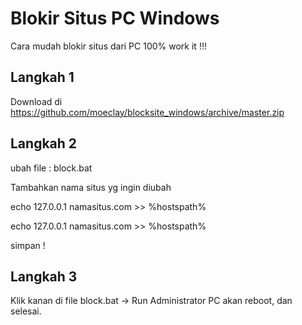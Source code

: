 # Blokir Situs PC Windows
Cara mudah blokir situs dari PC 100% work it !!!

## Langkah 1
Download di https://github.com/moeclay/blocksite_windows/archive/master.zip

## Langkah 2
ubah file : block.bat

Tambahkan nama situs yg ingin diubah

echo 127.0.0.1 namasitus.com >> %hostspath%

echo 127.0.0.1 namasitus.com >> %hostspath%

simpan !

## Langkah 3
Klik kanan di file block.bat -> Run Administrator
PC akan reboot, dan selesai.
